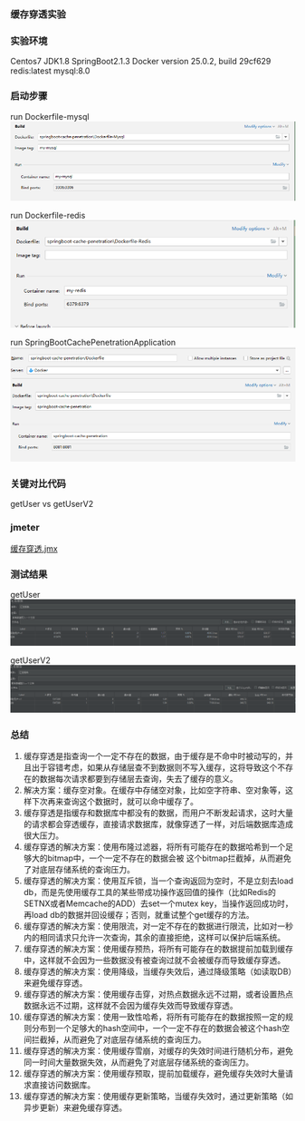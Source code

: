 ### 缓存穿透实验


### 实验环境
Centos7
JDK1.8
SpringBoot2.1.3
Docker version 25.0.2, build 29cf629
redis:latest
mysql:8.0


### 启动步骤
run Dockerfile-mysql
![img.png](img.png)

run Dockerfile-redis
![img_1.png](img_1.png)

run SpringBootCachePenetrationApplication
![img_2.png](img_2.png)

### 关键对比代码
getUser vs getUserV2

### jmeter
[缓存穿透.jmx](缓存穿透.jmx)

### 测试结果
getUser
![img_4.png](img_4.png)

getUserV2
![img_3.png](img_3.png)

### 总结
1. 缓存穿透是指查询一个一定不存在的数据，由于缓存是不命中时被动写的，并且出于容错考虑，如果从存储层查不到数据则不写入缓存，这将导致这个不存在的数据每次请求都要到存储层去查询，失去了缓存的意义。
2. 解决方案：缓存空对象。在缓存中存储空对象，比如空字符串、空对象等，这样下次再来查询这个数据时，就可以命中缓存了。
3. 缓存穿透是指缓存和数据库中都没有的数据，而用户不断发起请求，这时大量的请求都会穿透缓存，直接请求数据库，就像穿透了一样，对后端数据库造成很大压力。
4. 缓存穿透的解决方案：使用布隆过滤器，将所有可能存在的数据哈希到一个足够大的bitmap中，一个一定不存在的数据会被 这个bitmap拦截掉，从而避免了对底层存储系统的查询压力。
5. 缓存穿透的解决方案：使用互斥锁，当一个查询返回为空时，不是立刻去load db，而是先使用缓存工具的某些带成功操作返回值的操作（比如Redis的SETNX或者Memcache的ADD）去set一个mutex key，当操作返回成功时，再load db的数据并回设缓存；否则，就重试整个get缓存的方法。
6. 缓存穿透的解决方案：使用限流，对一定不存在的数据进行限流，比如对一秒内的相同请求只允许一次查询，其余的直接拒绝，这样可以保护后端系统。
7. 缓存穿透的解决方案：使用缓存预热，将所有可能存在的数据提前加载到缓存中，这样就不会因为一些数据没有被查询过就不会被缓存而导致缓存穿透。
8. 缓存穿透的解决方案：使用降级，当缓存失效后，通过降级策略（如读取DB）来避免缓存穿透。
9. 缓存穿透的解决方案：使用缓存击穿，对热点数据永远不过期，或者设置热点数据永远不过期，这样就不会因为缓存失效而导致缓存穿透。
10. 缓存穿透的解决方案：使用一致性哈希，将所有可能存在的数据按照一定的规则分布到一个足够大的hash空间中，一个一定不存在的数据会被这个hash空间拦截掉，从而避免了对底层存储系统的查询压力。
11. 缓存穿透的解决方案：使用缓存雪崩，对缓存的失效时间进行随机分布，避免同一时间大量数据失效，从而避免了对底层存储系统的查询压力。
12. 缓存穿透的解决方案：使用缓存预取，提前加载缓存，避免缓存失效时大量请求直接访问数据库。
13. 缓存穿透的解决方案：使用缓存更新策略，当缓存失效时，通过更新策略（如异步更新）来避免缓存穿透。
